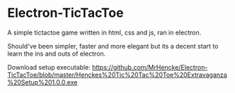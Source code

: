 # Electron-TicTacToe
A simple tictactoe game written in html, css and js, ran in electron.

Should've been simpler, faster and more elegant but its a decent start to learn the ins and outs of electron.

Download setup executable: https://github.com/MrHencke/Electron-TicTacToe/blob/master/Henckes%20Tic%20Tac%20Toe%20Extravaganza%20Setup%201.0.0.exe
